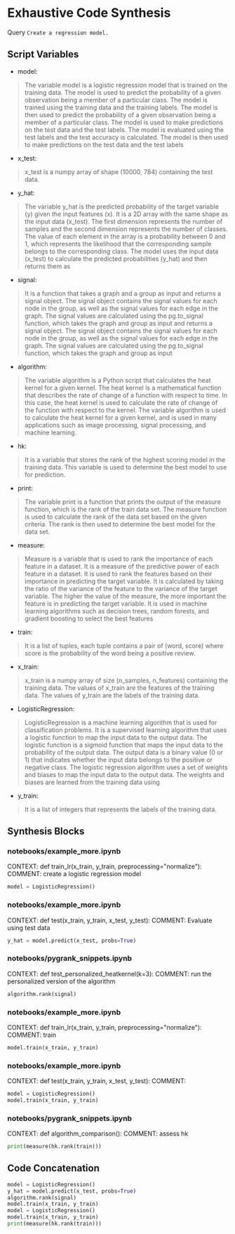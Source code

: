 # Exhaustive Code Synthesis
Query `Create a regression model.`
## Script Variables
- model:<br>
>The variable model is a logistic regression model that is trained on the training data. The model is used to predict the probability of a given observation being a member of a particular class. The model is trained using the training data and the training labels. The model is then used to predict the probability of a given observation being a member of a particular class. The model is used to make predictions on the test data and the test labels. The model is evaluated using the test labels and the test accuracy is calculated. The model is then used to make predictions on the test data and the test labels
- x_test:<br>
>x_test is a numpy array of shape (10000, 784) containing the test data.
- y_hat:<br>
>The variable y_hat is the predicted probability of the target variable (y) given the input features (x). It is a 2D array with the same shape as the input data (x_test). The first dimension represents the number of samples and the second dimension represents the number of classes. The value of each element in the array is a probability between 0 and 1, which represents the likelihood that the corresponding sample belongs to the corresponding class. The model uses the input data (x_test) to calculate the predicted probabilities (y_hat) and then returns them as
- signal:<br>
>It is a function that takes a graph and a group as input and returns a signal object. The signal object contains the signal values for each node in the group, as well as the signal values for each edge in the graph. The signal values are calculated using the pg.to_signal function, which takes the graph and group as input and returns a signal object. The signal object contains the signal values for each node in the group, as well as the signal values for each edge in the graph. The signal values are calculated using the pg.to_signal function, which takes the graph and group as input
- algorithm:<br>
>The variable algorithm is a Python script that calculates the heat kernel for a given kernel. The heat kernel is a mathematical function that describes the rate of change of a function with respect to time. In this case, the heat kernel is used to calculate the rate of change of the function with respect to the kernel. The variable algorithm is used to calculate the heat kernel for a given kernel, and is used in many applications such as image processing, signal processing, and machine learning.
- hk:<br>
>It is a variable that stores the rank of the highest scoring model in the training data. This variable is used to determine the best model to use for prediction.
- print:<br>
>The variable print is a function that prints the output of the measure function, which is the rank of the train data set. The measure function is used to calculate the rank of the data set based on the given criteria. The rank is then used to determine the best model for the data set.
- measure:<br>
>Measure is a variable that is used to rank the importance of each feature in a dataset. It is a measure of the predictive power of each feature in a dataset. It is used to rank the features based on their importance in predicting the target variable. It is calculated by taking the ratio of the variance of the feature to the variance of the target variable. The higher the value of the measure, the more important the feature is in predicting the target variable. It is used in machine learning algorithms such as decision trees, random forests, and gradient boosting to select the best features
- train:<br>
>It is a list of tuples, each tuple contains a pair of (word, score) where score is the probability of the word being a positive review.
- x_train:<br>
>x_train is a numpy array of size (n_samples, n_features) containing the training data. The values of x_train are the features of the training data. The values of y_train are the labels of the training data.
- LogisticRegression:<br>
>LogisticRegression is a machine learning algorithm that is used for classification problems. It is a supervised learning algorithm that uses a logistic function to map the input data to the output data. The logistic function is a sigmoid function that maps the input data to the probability of the output data. The output data is a binary value (0 or 1) that indicates whether the input data belongs to the positive or negative class. The logistic regression algorithm uses a set of weights and biases to map the input data to the output data. The weights and biases are learned from the training data using
- y_train:<br>
>It is a list of integers that represents the labels of the training data.
## Synthesis Blocks
### notebooks/example_more.ipynb
CONTEXT: def train_lr(x_train, y_train, preprocessing="normalize"): COMMENT: create a logistic regression model
```python
model = LogisticRegression()
```

### notebooks/example_more.ipynb
CONTEXT: def test(x_train, y_train, x_test, y_test): COMMENT: Evaluate using test data
```python
y_hat = model.predict(x_test, probs=True)
```

### notebooks/pygrank_snippets.ipynb
CONTEXT: def test_personalized_heatkernel(k=3): COMMENT: run the personalized version of the algorithm
```python
algorithm.rank(signal)
```

### notebooks/example_more.ipynb
CONTEXT: def train_lr(x_train, y_train, preprocessing="normalize"): COMMENT: train
```python
model.train(x_train, y_train)
```

### notebooks/example_more.ipynb
CONTEXT: def test(x_train, y_train, x_test, y_test): COMMENT:
```python
model = LogisticRegression()
model.train(x_train, y_train)
```

### notebooks/pygrank_snippets.ipynb
CONTEXT: def algorithm_comparison(): COMMENT: assess hk
```python
print(measure(hk.rank(train)))
```

## Code Concatenation
```python
model = LogisticRegression()
y_hat = model.predict(x_test, probs=True)
algorithm.rank(signal)
model.train(x_train, y_train)
model = LogisticRegression()
model.train(x_train, y_train)
print(measure(hk.rank(train)))
```
